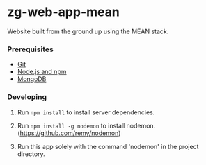 # zg-web-app-mean
Website built from the ground up using the MEAN stack.

### Prerequisites

- [Git](https://git-scm.com/)
- [Node.js and npm](nodejs.org)
- [MongoDB](https://www.mongodb.org/)

### Developing

1. Run `npm install` to install server dependencies.

2. Run `npm install -g nodemon` to install nodemon. (https://github.com/remy/nodemon)

3. Run this app solely with the command 'nodemon' in the project directory.

